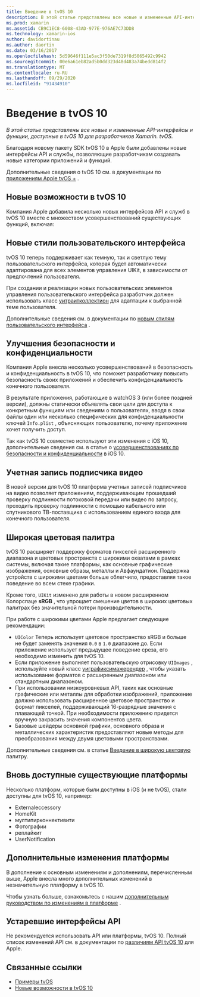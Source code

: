 ```yaml
---
title: Введение в tvOS 10
description: В этой статье представлены все новые и измененные API-интерфейсы и функции, доступные в tvOS 10 для разработчиков Xamarin. tvOS.
ms.prod: xamarin
ms.assetid: CB9C1EC8-6008-43AD-977E-976AE7C73DD8
ms.technology: xamarin-ios
author: davidortinau
ms.author: daortin
ms.date: 03/16/2017
ms.openlocfilehash: 5d59646f111e5ac3f50de7319f8d5065492c9942
ms.sourcegitcommit: 00e6a61eb82ad5b0dd323d48d483a74bedd814f2
ms.translationtype: MT
ms.contentlocale: ru-RU
ms.lasthandoff: 09/29/2020
ms.locfileid: "91434910"
---
```

# <a name="introduction-to-tvos-10"></a>Введение в tvOS 10

_В этой статье представлены все новые и измененные API-интерфейсы и функции, доступные в tvOS 10 для разработчиков Xamarin. tvOS._

Благодаря новому пакету SDK tvOS 10 в Apple были добавлены новые интерфейсы API и службы, позволяющие разработчикам создавать новые категории приложений и функций. 

Дополнительные сведения о tvOS 10 см. в документации по [приложениям Apple tvOS +](https://developer.apple.com/tvos/) .

## <a name="whats-new-in-tvos-10"></a>Новые возможности в tvOS 10

Компания Apple добавила несколько новых интерфейсов API и служб в tvOS 10 вместе с множеством усовершенствований существующих функций, включая:

## <a name="new-user-interface-styles"></a>Новые стили пользовательского интерфейса

tvOS 10 теперь поддерживает как темную, так и светлую тему пользовательского интерфейса, которая будет автоматически адаптирована для всех элементов управления UIKit, в зависимости от предпочтений пользователя.

При создании и реализации новых пользовательских элементов управления пользовательского интерфейса разработчик должен использовать класс [уитраитколлектион](https://developer.apple.com/reference/uikit/uitraitcollection) для адаптации к выбранной теме пользователя.

Дополнительные сведения см. в документации по [новым стилям пользовательского интерфейса](~/ios/tvos/platform/user-interface-styles.md) .

## <a name="security-and-privacy-enhancements"></a>Улучшения безопасности и конфиденциальности

Компания Apple внесла несколько усовершенствований в безопасность и конфиденциальность в tvOS 10, что поможет разработчику повысить безопасность своих приложений и обеспечить конфиденциальность конечного пользователя.

В результате приложения, работающие в watchOS 3 (или более поздней версии), должны статически объявлять свои цели для доступа к конкретным функциям или сведениям о пользователях, вводя в свои файлы один или несколько специфических для конфиденциальности ключей `Info.plist` , объясняющих пользователю, почему приложение хочет получить доступ.

Так как tvOS 10 совместно используют эти изменения с iOS 10, дополнительные сведения см. в статье о [усовершенствованиях по безопасности и конфиденциальности](~/ios/app-fundamentals/security-privacy.md) в iOS 10.

## <a name="video-subscriber-account"></a>Учетная запись подписчика видео

В новой версии для tvOS 10 платформа учетных записей подписчиков на видео позволяет приложениям, поддерживающим прошедший проверку подлинности потоковой передачи или видео по запросу, проходить проверку подлинности с помощью кабельного или спутникового ТВ-поставщика с использованием единого входа для конечного пользователя.

<!--To find out more, please see our [Video Subscriber Account](~/ios/platform-features/introduction-to-ios10/video-subscriber-account/) guide.-->

## <a name="wide-color"></a>Широкая цветовая палитра

tvOS 10 расширяет поддержку форматов пикселей расширенного диапазона и цветовых пространств с широкими охватами в рамках системы, включая такие платформы, как основные графические изображения, основные образы, металлы и Авфаундатион. Поддержка устройств с широкими цветами больше облегчило, предоставляя такое поведение во всем стеке графики.

Кроме того, `UIKit` изменено для работы в новом расширенном Колорспаце **sRGB** , что упрощает смешение цветов в широких цветовых палитрах без значительной потери производительности.

При работе с широкими цветами Apple предлагает следующие рекомендации:

- `UIColor` Теперь использует цветовое пространство sRGB и больше не будет заменять значения `0.0` в `1.0` диапазоне до. Если приложение использует предыдущее поведение среза, его необходимо изменить для tvOS 10.
- Если приложение выполняет пользовательскую отрисовку `UIImages` , используйте новый класс [уиграфиксимажерендер](https://developer.apple.com/reference/uikit/uigraphicsimagerenderer) , чтобы указать использование форматов с расширенным диапазоном или стандартным диапазоном.
- При использовании низкоуровневых API, таких как основные графические или металлы для обработки изображений, приложение должно использовать расширенное цветовое пространство и формат пикселей, поддерживающий 16-разрядные значения с плавающей точкой. При необходимости приложению придется вручную закрасить значения компонентов цвета.
- Базовые шейдеры основной графики, основного образа и металлических характеристик предоставляют новые методы для преобразования между двумя цветовыми пространствами.

Дополнительные сведения см. в статье [Введение в широкую цветовую](~/ios/platform/wide-color.md) палитру.

## <a name="newly-available-existing-frameworks"></a>Вновь доступные существующие платформы

Несколько платформ, которые были доступны в iOS (и не tvOS), стали доступны для tvOS 10, например:

- Externaleccessory
- HomeKit
- мултипирконнективити
- Фотографии
- реплайкит
- UserNotification

## <a name="additional-framework-changes"></a>Дополнительные изменения платформы

В дополнение к основным изменениям и дополнениям, перечисленным выше, Apple внесла много дополнительных изменений в незначительную платформу в tvOS 10.

Чтобы узнать больше, ознакомьтесь с нашим [дополнительным руководством по изменениям в платформе](~/ios/tvos/platform/introduction-to-tvos10/additional-framework-changes.md) .

## <a name="deprecated-apis"></a>Устаревшие интерфейсы API

Не рекомендуется использовать API или платформы, tvOS 10. Полный список изменений API см. в документации по [различиям API tvOS 10](https://developer.apple.com/library/prerelease/content/releasenotes/General/tvOS10APIDiffs/index.html) для Apple.

## <a name="related-links"></a>Связанные ссылки

- [Примеры tvOS](/samples/browse/?products=xamarin&term=Xamarin.iOS%2btvOS)
- [Новые возможности в tvOS 10](https://developer.apple.com/library/prerelease/content/releasenotes/General/WhatsNewinTVOS/Articles/tvOS10.html#//apple_ref/doc/uid/TP40017259-SW1)